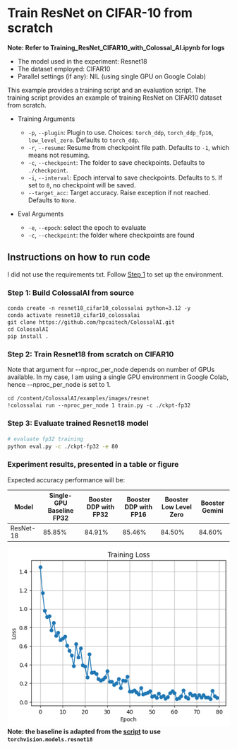 # Train ResNet on CIFAR-10 from scratch

**Note: Refer to Training_ResNet_CIFAR10_with_Colossal_AI.ipynb for logs**

- The model used in the experiment: Resnet18
- The dataset employed: CIFAR10
- Parallel settings (if any): NIL (using single GPU on Google Colab)

This example provides a training script and an evaluation script. The training script provides an example of training ResNet on CIFAR10 dataset from scratch.

- Training Arguments

  - `-p`, `--plugin`: Plugin to use. Choices: `torch_ddp`, `torch_ddp_fp16`, `low_level_zero`. Defaults to `torch_ddp`.
  - `-r`, `--resume`: Resume from checkpoint file path. Defaults to `-1`, which means not resuming.
  - `-c`, `--checkpoint`: The folder to save checkpoints. Defaults to `./checkpoint`.
  - `-i`, `--interval`: Epoch interval to save checkpoints. Defaults to `5`. If set to `0`, no checkpoint will be saved.
  - `--target_acc`: Target accuracy. Raise exception if not reached. Defaults to `None`.

- Eval Arguments
  - `-e`, `--epoch`: select the epoch to evaluate
  - `-c`, `--checkpoint`: the folder where checkpoints are found

## Instructions on how to run code

I did not use the requirements txt. Follow [Step 1](#step-1-build-colossalai-from-source) to set up the environment.

### Step 1: Build ColossalAI from source

```
conda create -n resnet18_cifar10_colossalai python=3.12 -y
conda activate resnet18_cifar10_colossalai
git clone https://github.com/hpcaitech/ColossalAI.git
cd ColossalAI
pip install .
```

### Step 2: Train Resnet18 from scratch on CIFAR10

Note that argument for --nproc_per_node depends on number of GPUs available. In my case, I am using a single GPU environment in Google Colab, hence --nproc_per_node is set to 1.

```
cd /content/ColossalAI/examples/images/resnet
!colossalai run --nproc_per_node 1 train.py -c ./ckpt-fp32
```

### Step 3: Evaluate trained Resnet18 model

```bash
# evaluate fp32 training
python eval.py -c ./ckpt-fp32 -e 80
```

### Experiment results, presented in a table or figure

Expected accuracy performance will be:

| Model     | Single-GPU Baseline FP32 | Booster DDP with FP32 | Booster DDP with FP16 | Booster Low Level Zero | Booster Gemini |
| --------- | ------------------------ | --------------------- | --------------------- | ---------------------- | -------------- |
| ResNet-18 | 85.85%                   | 84.91%                | 85.46%                | 84.50%                 | 84.60%         |

![Loss Plot](loss_curve.png)
**Note: the baseline is adapted from the [script](https://pytorch-tutorial.readthedocs.io/en/latest/tutorial/chapter03_intermediate/3_2_2_cnn_resnet_cifar10/) to use `torchvision.models.resnet18`**

